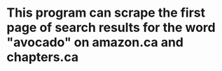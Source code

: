 # This program can scrape the first page of search results for the word "avocado" on amazon.ca and chapters.ca 



